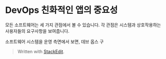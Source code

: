 # DevOps 친화적인 앱의 중요성

모든 소프트웨어는 세 가지 관점에서 볼 수 있습니다. 각 관점은 시스템과 상호작용하는 사용자들의 요구사항을 보여줍니다.

소프트웨어 시스템을 운영 측면에서 보면, 데브 옵스 구



> Written with [StackEdit](https://stackedit.io/).
<!--stackedit_data:
eyJoaXN0b3J5IjpbOTcwNDU1ODg3LDgxMTA2Mjc0XX0=
-->